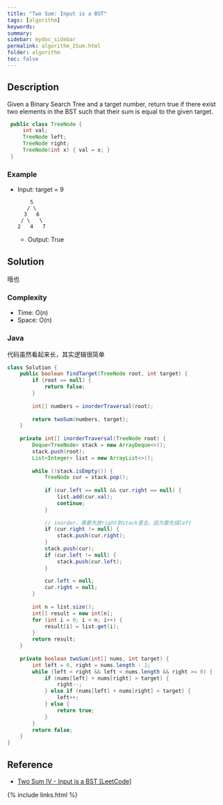 ```yaml
---
title: "Two Sum: Input is a BST"
tags: [algorithm]
keywords:
summary:
sidebar: mydoc_sidebar
permalink: algorithm_2Sum.html
folder: algorithm
toc: false
---
```


## Description
Given a Binary Search Tree and a target number, return true if there exist two elements in the BST such that their sum is equal to the given target.
```java
 public class TreeNode {
     int val;
     TreeNode left;
     TreeNode right;
     TreeNode(int x) { val = x; }
 }
```

### Example
* Input: target = 9
  ```
      5
     / \
    3   6
   / \   \
  2   4   7
  ```
  * Output: True

## Solution
哦也

### Complexity
* Time: O(n)
* Space: O(n)

### Java
代码虽然看起来长，其实逻辑很简单
```java
class Solution {
    public boolean findTarget(TreeNode root, int target) {
        if (root == null) {
            return false;
        }
        
        int[] numbers = inorderTraversal(root);
        
        return twoSum(numbers, target);
    }
    
    private int[] inorderTraversal(TreeNode root) {
        Deque<TreeNode> stack = new ArrayDeque<>();
        stack.push(root);
        List<Integer> list = new ArrayList<>();
        
        while (!stack.isEmpty()) {
            TreeNode cur = stack.pop();
            
            if (cur.left == null && cur.right == null) {
                list.add(cur.val);
                continue;
            }
            
            // inorder，需要先放right到stack里去，因为要先搞left
            if (cur.right != null) {
                stack.push(cur.right);
            }
            stack.push(cur);
            if (cur.left != null) {
                stack.push(cur.left);
            }
            
            cur.left = null;
            cur.right = null;
        }
        
        int n = list.size();
        int[] result = new int[n];
        for (int i = 0; i < n; i++) {
            result[i] = list.get(i);
        }
        return result;
    }
    
    private boolean twoSum(int[] nums, int target) {
        int left = 0, right = nums.length - 1;
        while (left < right && left < nums.length && right >= 0) {
            if (nums[left] + nums[right] > target) {
                right--;
            } else if (nums[left] + nums[right] < target) {
                left++;
            } else {
                return true;
            }
        }
        return false;
    }
}
```

## Reference
* [Two Sum IV - Input is a BST [LeetCode]](https://leetcode.com/problems/two-sum-iv-input-is-a-bst/description/)

{% include links.html %}
